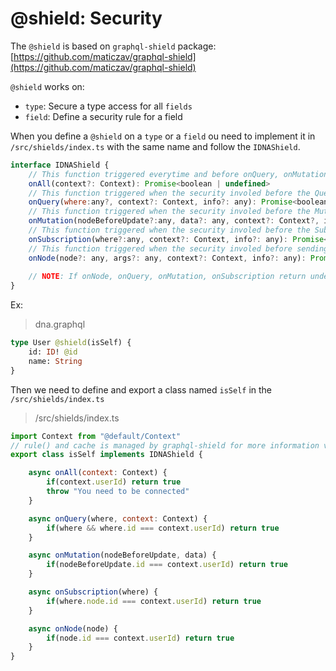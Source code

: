 # @shield: Security
The `@shield` is based on `graphql-shield` package: [https://github.com/maticzav/graphql-shield](https://github.com/maticzav/graphql-shield)

`@shield` works on:

* `type`: Secure a type access for all `fields`
* `field`: Define a security rule for a field

When you define a `@shield` on a `type` or a `field` ou need to implement it in `/src/shields/index.ts` with the same name and follow the `IDNAShield`.

```js
interface IDNAShield {
	// This function triggered everytime and before onQuery, onMutation, onSubscription, onNode
	onAll(context?: Context): Promise<boolean | undefined>
	// This function triggered when the security involed before the Query
	onQuery(where:any?, context?: Context, info?: any): Promise<boolean | undefined>
	// This function triggered when the security involed before the Mutation
	onMutation(nodeBeforeUpdate?:any, data?: any, context?: Context?, info?: any): Promise<boolean | undefined>
	// This function triggered when the security involed before the Subscription
	onSubscription(where?:any, context?: Context, info?: any): Promise<boolean | undefined>
	// This function triggered when the security involed before sending response, parent defined
	onNode(node?: any, args?: any, context?: Context, info?: any): Promise<boolean | undefined>
	
	// NOTE: If onNode, onQuery, onMutation, onSubscription return undefined, return false or throw an error the request denied
}
```

Ex:

> dna.graphql

```graphql
type User @shield(isSelf) {
	id: ID! @id
	name: String
}
```
Then we need to define and export a class named `isSelf` in the `/src/shields/index.ts`

> /src/shields/index.ts
 
```js
import Context from "@default/Context"
// rule() and cache is managed by graphql-shield for more information visit: https://github.com/maticzav/graphql-shield
export class isSelf implements IDNAShield {

	async onAll(context: Context) {
		if(context.userId) return true
		throw "You need to be connected"
	}

	async onQuery(where, context: Context) {
		if(where && where.id === context.userId) return true
	}

	async onMutation(nodeBeforeUpdate, data) {
		if(nodeBeforeUpdate.id === context.userId) return true
	}

	async onSubscription(where) {
		if(where.node.id === context.userId) return true
	}

	async onNode(node) {
		if(node.id === context.userId) return true
	}
}
```